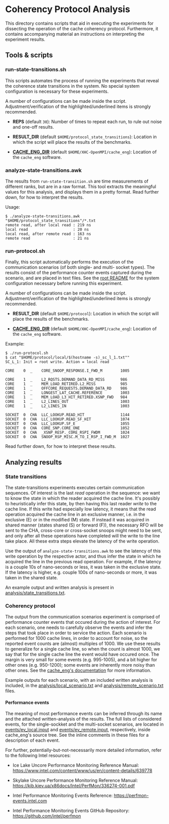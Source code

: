# Coherency Protocol Analysis

This directory contains scripts that aid in executing the experiments for
dissecting the operation of the cache coherency protocol. Furthermore, it
contains accompanying material an instructions on interpreting the experiment
results.

## Tools & scripts

### run-state-transitions.sh

This scripts automates the process of running the experiments that reveal the
coherence state transitions in the system. No special system configuration is
necessary for these experiments.

A number of configurations can be made inside the script.
Adjustment/verification of the highlighted/underlined items is strongly
recommended.

- **REPS** (default `30`): Number of times to repeat each run, to rule out
noise and one-off results.

- **RESULT_DIR** (default `$HOME/protocol_state_transitions`): Location in
which the script will place the results of the benchmarks.

- <ins>**CACHE_ENG_DIR**</ins> (default `$HOME/XHC-OpenMPI/cache_eng`):
Location of the `cache_eng` software.

### analyze-state-transitions.awk

The results from `run-state-transition.sh` are time measurements of different
ranks, but are in a raw format. This tool extracts the meaningful values for
this analysis, and displays them in a pretty format. Read further down, for how
to interpret the results.

Usage:

```shell
$ ./analyze-state-transitions.awk "$HOME/protocol_state_transitions"/*.txt
remote read, after local read : 219 ns
local read                    : 20 ns
local read, after remote read : 163 ns
remote read                   : 21 ns
```

### run-protocol.sh

Finally, this script automatically performs the execution of the communication
scenarios (of both single- and multi- socket types). The results consist of the
performance counter events captured during the scenario, and are placed in text
files. See the [root README](../README.md) for the system configuration necessary
before running this experiment.

A number of configurations can be made inside the script.
Adjustment/verification of the highlighted/underlined items is strongly
recommended.

- **RESULT_DIR** (default `$HOME/protocol`): Location in which the script will
place the results of the benchmarks.

- <ins>**CACHE_ENG_DIR**</ins> (default `$HOME/XHC-OpenMPI/cache_eng`):
Location of the `cache_eng` software.

Example:

```
$ ./run-protocol.sh
$ cat "$HOME/protocol/local/$(hostname -s)_sc_l_1.txt""
SC_L_1: Init = root write. Action = local read

CORE    0  _    CORE_SNOOP_RESPONSE.I_FWD_M        1005

CORE    1  _    L2_RQSTS.DEMAND_DATA_RD_MISS       986
CORE    1  _    MEM_LOAD_RETIRED.L2_MISS           985
CORE    1  _    OFFCORE_REQUESTS.DEMAND_DATA_RD    986
CORE    1  _    LONGEST_LAT_CACHE.REFERENCE        1003
CORE    1  _    MEM_LOAD_L3_HIT_RETIRED.XSNP_FWD   984
CORE    1  _    L2_LINES_OUT                       1003
CORE    1  _    L2_LINES_IN                        1003

SOCKET  0  CHA  LLC_LOOKUP.READ_HIT                1144
SOCKET  0  CHA  LLC_LOOKUP.READ_SF_HIT             1074
SOCKET  0  CHA  LLC_LOOKUP.SF_E                    1055
SOCKET  0  CHA  CORE_SNP.CORE_ONE                  1052
SOCKET  0  CHA  _XSNP_RESP._CORE_RSPI_FWDM         1024
SOCKET  0  CHA  SNOOP_RSP_MISC.M_TO_I_RSP_I_FWD_M  1027

```

Read further down, for how to interpret these results.

## Analyzing results

### State transitions

The state-transitions experiments executes certain communication sequences. Of
interest is the last *read* operation in the sequence: we want to know the
state in which the reader acquired the cache line. It's possibly to
heuristically infer this state, by then having this last reader *write* to the
cache line. If this write had especially low latency, it means that the read
operation acquired the cache line in an exclusive manner, i.e. in the exclusive
(E) or in the modified (M) state. If instead it was acquired in shared manner
(states shared (S) or forward (F)), the necessary RFO will be sent to the CHA,
cross-core or cross-socket snoops might need to be sent, and only after all
these operations have completed will the write to the line take place. All
these extra steps elevate the latency of the write operation.

Use the output of `analyze-state-transitions.awk` to see the latency of this
write operation by the respective actor, and thus infer the state in which he
acquired the line in the previous read operation. For example, if the latency
is a couple 10s of nano-seconds or less, it was taken in the exclusive state.
If the latency is higher, e.g. couple 100s of nano-seconds or more, it was
taken in the shared state.

An example output and written analysis is present in
[analysis/state_transitions.txt]().

### Coherency protocol

The output from the communication scenarios experiment is comprised of
performance counter events that occured during the action of interest. For each
scenario, one needs to carefully observe the events and infer the steps that
took place in order to service the action. Each scenario is performed for 1000
cache lines, in order to account for noise, so the reported event counts are
(almost) multiples of 1000. We use these results to generalize for a single
cache line, so when the count is almost 1000, we say that for the single cache
line the event would have occured once. The margin is very small for some
events (e.g. 995-1005), and a bit higher for other ones (e.g. 950-1200); some
events are inherently more noisy than other ones. See the [cache_eng's
documentation](../cache_eng/README.md) for more information.

Example outputs for each scenario, with an included written analysis is
included, in the [analysis/local_scenario.txt]() and
[analysis/remote_scenario.txt]() files.

#### Performance events

The meaning of most performance events can be inferred through its name and the
attached written-analysis of the results. The full lists of considered events,
for the single-sockket and the multi-socket scenarios, are located in
[events/ev_local.input](../cache_eng/events/ev_local.input) and
[events/ev_remote.input](../cache_eng/events/ev_remote.input), respectively,
inside cache_eng's source tree. See the inline comments in these files for a
description of each event.

For further, potentially-but-not-necessarily more detailed information, refer
to the following Intel resources:

- Ice Lake Uncore Performance Monitoring Reference Manual:
https://www.intel.com/content/www/us/en/content-details/639778

- Skylake Uncore Performance Monitoring Reference Manual:
https://kib.kiev.ua/x86docs/Intel/PerfMon/336274-001.pdf

- Intel Performance Monitoring Events Reference:
https://perfmon-events.intel.com

- Intel Performance Monitoring Events GitHub Repository:
https://github.com/intel/perfmon
